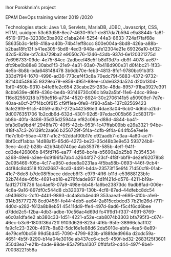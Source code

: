 Ihor Porokhnia's project


EPAM DevOps  training winter 2019 /2020

Technologies stack: Java 1.8, Servlets, MariaDB, JDBC, Javascript, CSS, HTML
uuidgen
53c63d58-8ec7-4630-9fcf-de817da7b594
e9a8844b-1a8f-4519-973e-32338c3ba902
c1aba244-5254-44a3-8633-724af7faf68e
58635b3c-1e18-418a-a40b-74b41eff8ccc
800e004a-8bd8-426a-a88b-b2baa18fc13f
b41ee305-5bd8-4ed3-948a-afe12304e21e
69326a10-bf32-42d5-828e-bf7c8a729ba2
e9050c76-1246-43db-937d-6e120321275d
7e696733-09de-4e75-84cc-2adbcef48e5f
b8d13d7b-db9f-4078-ae67-dfc9be0b88e8
30abd1f3-21e9-4a31-93a0-7b418d900e31
d0f4bc21-1f33-4e5b-8b8b-bda648148478
3b6db70e-feb3-4813-8fcf-9780bc91b3f3
333d7f94-1670-4996-ad36-773cef4f3c8a
70edc79f-5883-4372-9732-821404548655
9329ea79-e856-4951-88ee-c0de632da524
d20b1304-1bf0-450b-9310-b4fe8fe2c654
23cabe25-283e-48da-8957-91ba3927e391
8cbb639e-d6f9-436c-be4b-93146730c06c
b9a2a5bf-11e6-4dcc-99ea-116c825502f8
b759e516-a734-4520-8924-30c2706141b5
a50909cf-7d7e-40aa-a0cf-2f7f4bc0f615
cf9ff1ea-0fe8-4f90-a5ab-137c82569423
9afe29f9-91c5-4059-a3b7-272b442586e3
4dae3a04-6cb0-4d6d-a2bd-9d0076351706
1b2cdb6d-632d-4301-92d5-97edac005b66
2c583179-bb8b-40fa-8486-35d35d25944a
ef82c06a-d88d-4844-ba41-bfa3d0a9bd4f
2948fa70-40f5-42cb-953f-1c47ffab09bb
e26a3321-94be-418f-a7c3-26139fc2aa66
b256729f-5f4a-4dfb-9f4a-644fb5e7ee1e
f1e7c1b0-55ae-4787-a1c2-52ddaf00b17e
c92aadb7-c3aa-4a80-ac7f-8bf0cdf1abba
14d88a15-85d6-4273-be23-35d48b3e9e53
593724b8-3eec-4cd2-b28b-42b94b0740ae
4ab35376-585b-4eff-941f-cd3de426806b
845fd7f6-ea77-4d58-bc4a-b5690a2b25b8
7c354534-a268-49e6-a3ee-6c9196fa7ab4
a2644f27-23cf-4f8f-bbf9-de2ef62078b8
2e095469-f05e-4c17-a950-edee8a0231aa
4f5ba58b-0693-446f-9cb4-d4f84c8dd518
f02d2687-8cd3-4491-b4da-23573f15e9f4
71d50cf8-01ab-41c7-8de8-b7dc08f5bccc
ddeeb6f3-c979-4ff6-b11d-e53688123bfc
32b744de-05fc-4691-ab18-e276fdade967
8d1f421d-d576-4211-b19a-fad127178736
fac4aef8-07a9-498e-bb48-fa9be23873dc
9adb8fad-006e-4c8a-9a16-897df0c544d8
cb320379-130b-4cf8-87ed-44dfebc8dc54
c943682c-2cf0-44b1-9893-dc4a8cb4edd9
353aaea1-e695-410b-a1e6-314b35777278
8cd0456f-fe44-4db5-ae64-2a815ccbdcd3
7b21d26d-f711-4d0d-a282-f612a8b8eb51
45411dd9-ffe4-497d-8ad6-f5c4f6cd6bee
d7ddd2c5-f2ba-4db3-adbe-10c56ac4d69d
fc41f9d1-f337-4991-8769-e6c0a1dfa4e2
ab380c33-1d51-4221-a52e-cab8074b3303
bfa795f3-c674-46ec-b3c6-1803f36d72ff
9103d626-823d-4f6b-95fe-38966c5a1f02
fa9c1c23-320b-497b-8a82-5dc16e1e88d6
2da5010e-abfa-4ea5-8e89-4e79cef0bc59
99d5bd45-7090-4799-823b-a188fded966a
d2cdc59a-4651-4b5f-9290-b14a04e3016e
ab437cc6-cbc5-450f-bd32-2683f25f3601
350d3ea7-e21b-4ade-98de-85a79fba1307
0ffdfaf3-cd44-497f-8be1-70038221558a
